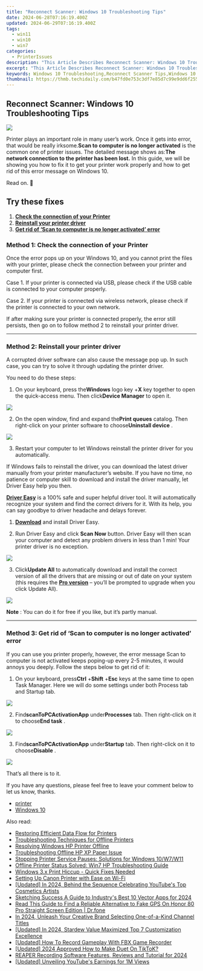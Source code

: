 ```yaml
---
title: "Reconnect Scanner: Windows 10 Troubleshooting Tips"
date: 2024-06-28T07:16:19.400Z
updated: 2024-06-29T07:16:19.400Z
tags:
  - win11
  - win10
  - win7
categories:
  - PrinterIssues
description: "This Article Describes Reconnect Scanner: Windows 10 Troubleshooting Tips"
excerpt: "This Article Describes Reconnect Scanner: Windows 10 Troubleshooting Tips"
keywords: Windows 10 Troubleshooting,Reconnect Scanner Tips,Windows 10 Connectivity Issues,Scan Errors Windows 10,Windows Troubleshooting Guide,Windows 10 Network Problems Solutions,Scan Fix Guide for Windows 10
thumbnail: https://thmb.techidaily.com/b47fd0e753c3df7e85d7c99e9dd6f25592469353c9ed51bdab027cc3c0e36d8f.jpg
---
```


## Reconnect Scanner: Windows 10 Troubleshooting Tips

![](https://images.drivereasy.com/wp-content/uploads/2017/07/img_597ed5f1a83a3.png)

 Printer plays an important role in many user’s work. Once it gets into error, that would be really irksome.**Scan to computer is no longer activated** is the common one of printer issues. The detailed message shows as:**The network connection to the printer has been lost.** In this guide, we will be showing you how to fix it to get your printer work properly and how to get rid of this error message on Windows 10.

Read on. 🙂

## Try these fixes

1. [**Check the connection of your Printer**](#m1)
2. [**Reinstall your printer driver**](#m2)
3. [**Get rid of ‘Scan to computer is no longer activated’ error**](#m3)

### Method 1: Check the connection of your Printer

 Once the error pops up on your Windows 10, and you cannot print the files with your printer, please check the connection between your printer and computer first.

 Case 1\. If your printer is connected via USB, please check if the USB cable is connected to your computer properly.

 Case 2\. If your printer is connected via wireless network, please check if the printer is connected to your own network.

 If after making sure your printer is connected properly, the error still persists, then go on to follow method 2 to reinstall your printer driver.

---

### Method 2: Reinstall your printer driver

 A corrupted driver software can also cause the message pop up. In such case, you can try to solve it through updating the printer driver.

You need to do these steps:

 1) On your keyboard, press the**Windows** logo key +**X** key together to open the quick-access menu. Then click**Device Manager** to open it.

![](https://images.drivereasy.com/wp-content/uploads/2017/07/img_597ecf305cb04.png)

 2) On the open window, find and expand the**Print queues** catalog. Then right-click on your printer software to choose**Uninstall device** .

![](https://images.drivereasy.com/wp-content/uploads/2017/07/img_597ecf9b29be7.jpg)

 3) Restart your computer to let Windows reinstall the printer driver for you automatically.

 If Windows fails to reinstall the driver, you can download the latest driver manually from your printer manufacturer’s website. If you have no time, no patience or computer skill to download and install the driver manually, let Driver Easy help you then.

**[Driver Easy](https://tools.techidaily.com/drivereasy/download/)**  is a 100% safe and super helpful driver tool. It will automatically recognize your system and find the correct drivers for it. With its help, you can say goodbye to driver headache and delays forever.

 1) **[Download](https://tools.techidaily.com/drivereasy/download/)**  and install Driver Easy.

 2) Run Driver Easy and click **Scan Now**   button. Driver Easy will then scan your computer and detect any problem drivers in less than 1 min! Your printer driver is no exception.

![](https://images.drivereasy.com/wp-content/uploads/2017/07/img_597af8932fbfe.jpg)

 3) Click**Update All** to automatically download and install the correct version of all the drivers that are missing or out of date on your system (this requires the [**Pro version**](https://tools.techidaily.com/drivereasy/download/) – you’ll be prompted to upgrade when you click Update All).

![](https://images.drivereasy.com/wp-content/uploads/2017/07/img_5976a910cca49.jpg)

**Note** : You can do it for free if you like, but it’s partly manual.

---

### Method 3: Get rid of ‘Scan to computer is no longer activated’ error

 If you can use you printer properly, however, the error message Scan to computer is not activated keeps poping-up every 2-5 minutes, it would annoys you deeply. Follow the steps below to get rid of it:  

 1) On your keyboard, press**Ctrl** +**Shift** +**Esc** keys at the same time to open Task Manager. Here we will do some settings under both Process tab and Startup tab.

![](https://images.drivereasy.com/wp-content/uploads/2017/07/img_597ee238c2f07.png)

 2) Find**scanToPCActivationApp** under**Processes** tab. Then right-click on it to choose**End task** .

![](https://images.drivereasy.com/wp-content/uploads/2017/07/img_597ee29de8213.png)

 3) Find**scanToPCActivationApp** under**Startup** tab. Then right-click on it to choose**Disable** .

![](https://images.drivereasy.com/wp-content/uploads/2017/07/img_597ee2dfcd442.png)

That’s all there is to it.

 If you have any questions, please feel free to leave your comment below to let us know, thanks.

* [printer](https://tools.techidaily.com/drivereasy/download/)
* [Windows 10](https://tools.techidaily.com/drivereasy/download/)

<ins class="adsbygoogle"
     style="display:block"
     data-ad-format="autorelaxed"
     data-ad-client="ca-pub-7571918770474297"
     data-ad-slot="1223367746"></ins>



<ins class="adsbygoogle"
     style="display:block"
     data-ad-client="ca-pub-7571918770474297"
     data-ad-slot="8358498916"
     data-ad-format="auto"
     data-full-width-responsive="true"></ins>

<span class="atpl-alsoreadstyle">Also read:</span>
<div><ul>
<li><a href="https://printer-issues.techidaily.com/restoring-efficient-data-flow-for-printers/"><u>Restoring Efficient Data Flow for Printers</u></a></li>
<li><a href="https://printer-issues.techidaily.com/troubleshooting-techniques-for-offline-printers/"><u>Troubleshooting Techniques for Offline Printers</u></a></li>
<li><a href="https://printer-issues.techidaily.com/resolving-windows-hp-printer-offline/"><u>Resolving Windows HP Printer Offline</u></a></li>
<li><a href="https://printer-issues.techidaily.com/troubleshooting-offline-hp-xp-paper-issue/"><u>Troubleshooting Offline HP XP Paper Issue</u></a></li>
<li><a href="https://printer-issues.techidaily.com/stopping-printer-service-pauses-solutions-for-windows-10w7w11/"><u>Stopping Printer Service Pauses: Solutions for Windows 10/W7/W11</u></a></li>
<li><a href="https://printer-issues.techidaily.com/offline-printer-status-solved-win7-hp-troubleshooting-guide/"><u>Offline Printer Status Solved: Win7 HP Troubleshooting Guide</u></a></li>
<li><a href="https://printer-issues.techidaily.com/windows-3x-print-hiccup-quick-fixes-needed/"><u>Windows 3.x Print Hiccup - Quick Fixes Needed</u></a></li>
<li><a href="https://printer-issues.techidaily.com/setting-up-canon-printer-with-ease-on-wi-fi/"><u>Setting Up Canon Printer with Ease on Wi-Fi</u></a></li>
<li><a href="https://facebook-video-footage.techidaily.com/updated-in-2024-behind-the-sequence-celebrating-youtubes-top-cosmetics-artists/"><u>[Updated] In 2024, Behind the Sequence  Celebrating YouTube's Top Cosmetics Artists</u></a></li>
<li><a href="https://extra-guidance.techidaily.com/sketching-success-a-guide-to-industrys-best-10-vector-apps-for-2024/"><u>Sketching Success  A Guide to Industry's Best 10 Vector Apps for 2024</u></a></li>
<li><a href="https://fake-location.techidaily.com/read-this-guide-to-find-a-reliable-alternative-to-fake-gps-on-honor-80-pro-straight-screen-edition-drfone-by-drfone-virtual-android/"><u>Read This Guide to Find a Reliable Alternative to Fake GPS On Honor 80 Pro Straight Screen Edition | Dr.fone</u></a></li>
<li><a href="https://youtube-stream.techidaily.com/in-2024-unleash-your-creative-brand-selecting-one-of-a-kind-channel-titles/"><u>In 2024, Unleash Your Creative Brand  Selecting One-of-a-Kind Channel Titles</u></a></li>
<li><a href="https://screen-sharing-recording.techidaily.com/updated-in-2024-stardew-value-maximized-top-7-customization-excellence/"><u>[Updated] In 2024, Stardew Value Maximized  Top 7 Customization Excellence</u></a></li>
<li><a href="https://desktop-recording.techidaily.com/updated-how-to-record-gameplay-with-fbx-game-recorder/"><u>[Updated] How To Record Gameplay With FBX Game Recorder</u></a></li>
<li><a href="https://tiktok-videos.techidaily.com/updated-2024-approved-how-to-make-duet-on-tiktok/"><u>[Updated] 2024 Approved  How to Make Duet On TikToK?</u></a></li>
<li><a href="https://audio-editing.techidaily.com/reaper-recording-software-features-reviews-and-tutorial-for-2024/"><u>REAPER Recording Software Features, Reviews and Tutorial for 2024</u></a></li>
<li><a href="https://facebook-record-videos.techidaily.com/updated-unveiling-youtubes-earnings-for-1m-views/"><u>[Updated] Unveiling YouTube's Earnings for 1M Views</u></a></li>
</ul></div>
